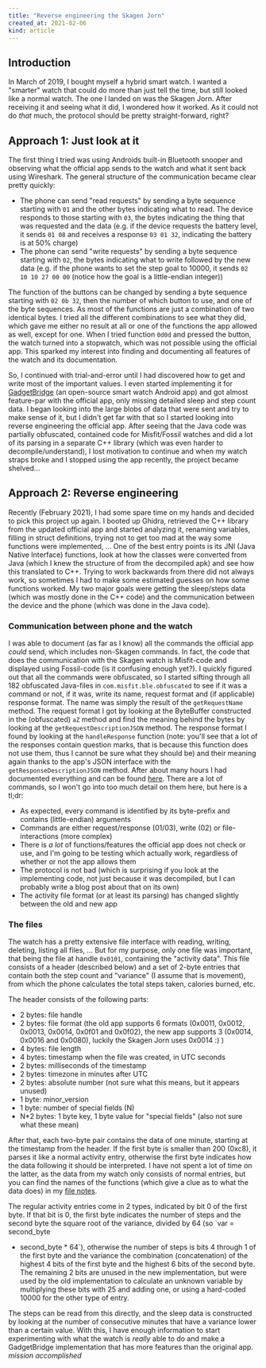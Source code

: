 ```yaml
---
title: "Reverse engineering the Skagen Jorn"
created_at: 2021-02-06
kind: article
---
```


## Introduction

In March of 2019, I bought myself a hybrid smart watch. I wanted a "smarter"
watch that could do more than just tell the time, but still looked like a normal
watch. The one I landed on was the Skagen Jorn. After receiving it and seeing
what it did, I wondered how it worked. As it could not do _that_ much, the
protocol should be pretty straight-forward, right?

## Approach 1: Just look at it

The first thing I tried was using Androids built-in Bluetooth snooper and
observing what the official app sends to the watch and what it sent back using
Wireshark. The general structure of the communication became clear pretty
quickly:

- The phone can send "read requests" by sending a byte sequence starting with
  `01` and the other bytes indicating what to read. The device responds to those
  starting with `03`, the bytes indicating the thing that was requested and the
  data (e.g. if the device requests the battery level, it sends `01 08` and
  receives a response `03 01 32`, indicating the battery is at 50% charge)
- The phone can send "write requests" by sending a byte sequence starting with
  `02`, the bytes indicating what to write followed by the new data (e.g. if the
  phone wants to set the step goal to 10000, it sends `02 10 10 27 00 00`
  (notice how the goal is a little-endian integer))

The function of the buttons can be changed by sending a byte sequence starting
with `02 0b 32`, then the number of which button to use, and one of the byte
sequences. As most of the functions are just a combination of two identical
bytes. I tried all the different combinations to see what they did, which gave
me either no result at all or one of the functions the app allowed as well,
except for one. When I tried function `0d0d` and pressed the button, the watch
turned into a stopwatch, which was not possible using the official app. This
sparked my interest into finding and documenting all features of the watch and
its documentation.

So, I continued with trial-and-error until I had discovered how to get and write
most of the important values. I even started implementing it for
[GadgetBridge][gadgetbridge] (an open-source smart watch Android app) and got
almost feature-par with the official app, only missing detailed sleep and step
count data. I began looking into the large blobs of data that were sent and try
to make sense of it, but I didn't get far with that so I started looking into
reverse engineering the official app. After seeing that the Java code was
partially obfuscated, contained code for Misfit/Fossil watches and did a lot of
its parsing in a separate C++ library (which was even harder to
decompile/understand), I lost motivation to continue and when my watch straps
broke and I stopped using the app recently, the project became shelved...

## Approach 2: Reverse engineering

Recently (February 2021), I had some spare time on my hands and decided to pick
this project up again. I booted up Ghidra, retrieved the C++ library from the
updated official app and started analyzing it, renaming variables, filling in
struct definitions, trying not to get too mad at the way some functions were
implemented, ... One of the best entry points is its JNI (Java Native Interface)
functions, look at how the classes were converted from Java (which I knew the
structure of from the decompiled apk) and see how this translated to C++. Trying
to work backwards from there did not always work, so sometimes I had to make
some estimated guesses on how some functions worked. My two major goals were
getting the sleep/steps data (which was mostly done in the C++ code) and the
communication between the device and the phone (which was done in the Java
code).

### Communication between phone and the watch

I was able to document (as far as I know) all the commands the official
app _could_ send, which includes non-Skagen commands. In fact, the code that
does the communication with the Skagen watch is Misfit-code and displayed using
Fossil-code (is it confusing enough yet?). I quickly figured out that all the
commands were obfuscated, so I started sifting through all 182 obfuscated
Java-files in `com.misfit.ble.obfuscated` to see if it was a command or not, if
it was, write its name, request format and (if applicable) response format. The
name was simply the result of the `getRequestName` method. The request format I
got by looking at the ByteBuffer constructed in the (obfuscated) `aZ` method and
find the meaning behind the bytes by looking at the `getRequestDescriptionJSON`
method. The response format I found by looking at the `handleResponse` function
(note: you'll see that a lot of the responses contain question marks, that is
because this function does not use them, thus I cannot be sure what they should
be) and their meaning again thanks to the app's JSON interface with the
`getResponseDescriptionJSON` method. After about many hours I had documented
everything and can be found [here][commands]. There are a lot of commands, so I
won't go into too much detail on them here, but here is a tl;dr:

- As expected, every command is identified by its byte-prefix and contains
  (little-endian) arguments
- Commands are either request/response (01/03), write (02) or file-interactions
  (more complex)
- There is _a lot_ of functions/features the official app does not check or use,
  and I'm going to be testing which actually work, regardless of whether or not
  the app allows them
- The protocol is not bad (which is surprising if you look at the implementing
  code, not just because it was decompiled, but I can probably write a blog post
  about that on its own)
- The activity file format (or at least its parsing) has changed slightly
  between the old and new app

### The files

The watch has a pretty extensive file interface with reading, writing, deleting,
listing all files, ... But for my purpose, only one file was important, that
being the file at handle `0x0101`, containing the "activity data". This file
consists of a header (described below) and a set of 2-byte entries that contain
both the step count and "variance" (I assume that is movement), from which the
phone calculates the total steps taken, calories burned, etc.

The header consists of the following parts:

- 2 bytes: file handle
- 2 bytes: file format (the old app supports 6 formats (0x0011, 0x0012, 0x0013,
  0x0014, 0x0f01 and 0x0f02), the new app supports 3 (0x0014, 0x0016 and
  0x0080), luckily the Skagen Jorn uses 0x0014 :) )
- 4 bytes: file length
- 4 bytes: timestamp when the file was created, in UTC seconds
- 2 bytes: milliseconds of the timestamp
- 2 bytes: timezone in minutes after UTC
- 2 bytes: absolute number (not sure what this means, but it appears unused)
- 1 byte: minor\_version
- 1 byte: number of special fields (N)
- N\*2 bytes: 1 byte key, 1 byte value for "special fields" (also not sure what
  these mean)

After that, each two-byte pair contains the data of one minute, starting at the
timestamp from the header. If the first byte is smaller than 200 (0xc8), it
parses it like a normal activity entry, otherwise the first byte indicates how
the data following it should be interpreted. I have not spent a lot of time on
the latter, as the data from my watch only consists of normal entries, but you
can find the names of the functions (which give a clue as to what the data does)
in my [file notes][files].

The regular activity entries come in 2 types, indicated by bit 0 of the first
byte. If that bit is 0, the first byte indicates the number of steps and the
second byte the square root of the variance, divided by 64 (so `var = second_byte 
* second_byte * 64`), otherwise the number of steps is bits 4 through 1 of
the first byte and the variance the combination (concatenation) of the highest 4
bits of the first byte and the highest 6 bits of the second byte. The remaining
2 bits are unused in the new implementation, but were used by the old
implementation to calculate an unknown variable by multiplying these bits with
25 and adding one, or using a hard-coded 10000 for the other type of entry.

The steps can be read from this directly, and the sleep data is constructed by
looking at the number of consecutive minutes that have a variance lower than a
certain value. With this, I have enough information to start experimenting with
what the watch is _really_ able to do and make a GadgetBridge implementation
that has more features than the original app. _mission accomplished_

[gadgetbridge]: https://codeberg.org/Freeyourgadget/Gadgetbridge
[commands]: https://robbevanherck.be/skagen_commands.md
[files]: https://robbevanherck.be/skagen_files.md
